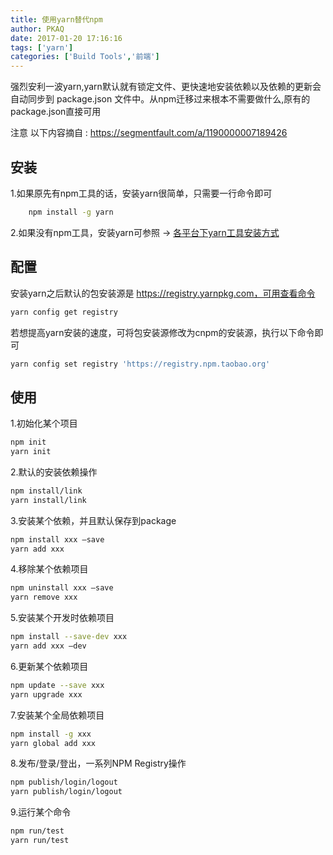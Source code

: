 ```yaml
---
title: 使用yarn替代npm
author: PKAQ
date: 2017-01-20 17:16:16
tags: ['yarn']
categories: ['Build Tools','前端']
---
```


强烈安利一波yarn,yarn默认就有锁定文件、更快速地安装依赖以及依赖的更新会自动同步到 package.json 文件中。从npm迁移过来根本不需要做什么,原有的package.json直接可用


注意 以下内容摘自 : https://segmentfault.com/a/1190000007189426
## 安装

1.如果原先有npm工具的话，安装yarn很简单，只需要一行命令即可
```bash
	npm install -g yarn
```

2.如果没有npm工具，安装yarn可参照 -> [各平台下yarn工具安装方式](https://yarnpkg.com/en/docs/install)

<!-- more -->
## 配置

安装yarn之后默认的包安装源是 https://registry.yarnpkg.com，可用查看命令
```bash
yarn config get registry
```

若想提高yarn安装的速度，可将包安装源修改为cnpm的安装源，执行以下命令即可
```bash
yarn config set registry 'https://registry.npm.taobao.org'
```

## 使用

1.初始化某个项目
```bash
npm init
yarn init
```

2.默认的安装依赖操作
```bash
npm install/link
yarn install/link
```

3.安装某个依赖，并且默认保存到package
```bash
npm install xxx —save
yarn add xxx
```

4.移除某个依赖项目
```bash
npm uninstall xxx —save
yarn remove xxx
```

5.安装某个开发时依赖项目
```bash
npm install --save-dev xxx 
yarn add xxx —dev
```

6.更新某个依赖项目
```bash
npm update --save xxx
yarn upgrade xxx
```

7.安装某个全局依赖项目
```bash
npm install -g xxx 
yarn global add xxx
```

8.发布/登录/登出，一系列NPM Registry操作
```bash
npm publish/login/logout
yarn publish/login/logout
```

9.运行某个命令
```bash
npm run/test
yarn run/test
```

